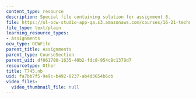 ```yaml
---
content_type: resource
description: Special file containing solution for assignment 8.
file: https://ol-ocw-studio-app-qa.s3.amazonaws.com/courses/16-21-techniques-for-structural-analysis-and-design-spring-2005/fa7bb7f59e9cb4928237ab4d3654b6cb_T745.nb
file_type: text/plain
learning_resource_types:
- Assignments
ocw_type: OCWFile
parent_title: Assignments
parent_type: CourseSection
parent_uid: df061780-1635-40b2-fdc8-954c8c1379d7
resourcetype: Other
title: T745.nb
uid: fa7bb7f5-9e9c-b492-8237-ab4d3654b6cb
video_files:
  video_thumbnail_file: null
---
```

